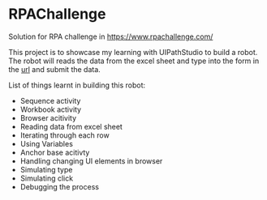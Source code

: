 # RPAChallenge
Solution for RPA challenge in https://www.rpachallenge.com/

This project is to showcase my learning with UIPathStudio to build a robot. The robot will reads the data from the excel sheet and type into the form in the [url](https://www.rpachallenge.com/) and submit the data.

List of things learnt in building this robot:
* Sequence activity
* Workbook activity
* Browser acitivity
* Reading data from excel sheet
* Iterating through each row
* Using Variables
* Anchor base acitivty
* Handling changing UI elements in browser
* Simulating type 
* Simulating click 
* Debugging the process
